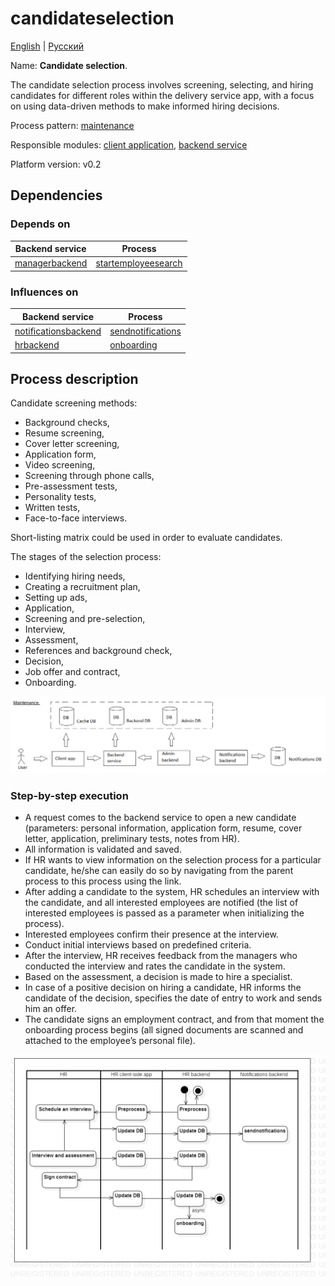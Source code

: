# candidateselection

[English](candidateselection.md) | [Русский](candidateselection.ru.md)

Name: **Candidate selection**.

The candidate selection process involves screening, selecting, and hiring candidates for different roles within the delivery service app, with a focus on using data-driven methods to make informed hiring decisions.

Process pattern: [maintenance](../../processpatterns/maintenance.md)

Responsible modules: [client application](../../frontend/hrclient.md), [backend service](../../backend/hrbackend.md)

Platform version: v0.2

## Dependencies

### Depends on

| Backend service | Process |
| --- | ---- |
| [managerbackend](../../backend/managerbackend.md) | [startemployeesearch](../manager/startemployeesearch.md) |

### Influences on

| Backend service | Process |
| --- | ---- |
| [notificationsbackend](../../backend/notificationsbackend.md) | [sendnotifications](../notificationsbackend/sendnotifications.md) |
| [hrbackend](../../backend/hrbackend.md) | [onboarding](../hr/onboarding.md) |

## Process description

Candidate screening methods: 
- Background checks,
- Resume screening,
- Cover letter screening,
- Application form,
- Video screening,
- Screening through phone calls,
- Pre-assessment tests,
- Personality tests,
- Written tests,
- Face-to-face interviews.

Short-listing matrix could be used in order to evaluate candidates.

The stages of the selection process: 
- Identifying hiring needs,
- Creating a recruitment plan,
- Setting up ads,
- Application,
- Screening and pre-selection,
- Interview,
- Assessment,
- References and background check,
- Decision,
- Job offer and contract,
- Onboarding.

![maintenance_overall](../../img/processpatterns/maintenance_overall.png)

### Step-by-step execution

- A request comes to the backend service to open a new candidate (parameters: personal information, application form, resume, cover letter, application, preliminary tests, notes from HR).
- All information is validated and saved.
- If HR wants to view information on the selection process for a particular candidate, he/she can easily do so by navigating from the parent process to this process using the link.
- After adding a candidate to the system, HR schedules an interview with the candidate, and all interested employees are notified (the list of interested employees is passed as a parameter when initializing the process).
- Interested employees confirm their presence at the interview.
- Conduct initial interviews based on predefined criteria.
- After the interview, HR receives feedback from the managers who conducted the interview and rates the candidate in the system.
- Based on the assessment, a decision is made to hire a specialist.
- In case of a positive decision on hiring a candidate, HR informs the candidate of the decision, specifies the date of entry to work and sends him an offer.
- The candidate signs an employment contract, and from that moment the onboarding process begins (all signed documents are scanned and attached to the employee’s personal file).

![hr.candidateselection](../../img/activitydiagrams/hr.candidateselection.png)

